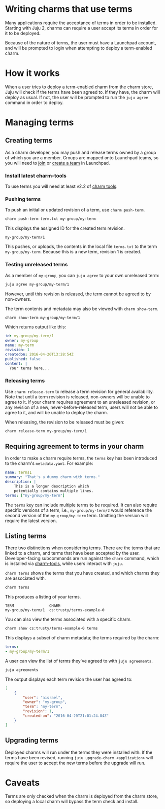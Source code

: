 # Writing charms that use terms

Many applications require the acceptance of terms in order to be installed.
Starting with Juju 2, charms can require a user accept its terms in order for
it to be deployed.

Because of the nature of terms, the user must have a Launchpad account, and will
be prompted to login when attempting to deploy a term-enabled charm.

# How it works

When a user tries to deploy a term-enabled charm from the charm store, Juju will
check if the terms have been agreed to. If they have, the charm will deploy as
usual. If not, the user will be prompted to run the `juju agree` command in
order to deploy.

# Managing terms

## Creating terms

As a charm developer, you may push and release terms owned by a group of which
you are a member. Groups are mapped onto Launchpad teams, so you will need to
[join](https://help.launchpad.net/Teams/Joining) or [create a team](https://help.launchpad.net/Teams/CreatingAndRunning) in Launchpad.

### Install latest charm-tools

To use terms you will need at least v2.2 of [charm tools](./tools-charm-tools.html).

### Pushing terms

To push an initial or updated revision of a term, use `charm push-term`.

```bash
charm push-term term.txt my-group/my-term
```

This displays the assigned ID for the created term revision.

```no-highlight
my-group/my-term/1
```

This pushes, or uploads, the contents in the local file `terms.txt` to the term
`my-group/my-term`. Because this is a new term, revision 1 is created.

### Testing unreleased terms

As a member of `my-group`, you can `juju agree` to your own
unreleased term:

```bash
juju agree my-group/my-term/1
```

However, until this revision is released, the term cannot be agreed to by
non-owners.

The term contents and metadata may also be viewed with `charm show-term`.

```bash
charm show-term my-group/my-term/1
```

Which returns output like this:

```yaml
id: my-group/my-term/1
owner: my-group
name: my-term
revision: 1
createdon: 2016-04-20T13:28:54Z
published: false
content: |
  Your terms here...
```

### Releasing terms

Use `charm release-term` to release a term revision for general availability.
Note that until a term revision is released, non-owners will be unable to agree
to it. If your charm requires agreement to an unreleased revision, or any
revision of a new, never-before-released term, users will not be able to agree
to it, and will be unable to deploy the charm.

When releasing, the revision to be released must be given:

```bash
charm release-term my-group/my-term/1
```

## Requiring agreement to terms in your charm

In order to make a charm require terms, the `terms` key has been introduced to
the charm's `metadata.yaml`. For example:

```yaml
name: terms1
summary: "That's a dummy charm with terms."
description: |
    This is a longer description which
    potentially contains multiple lines.
terms: ["my-group/my-term"]
```

The `terms` key can include multiple terms to be required. It can also require
specific versions of a term, i.e., `my-group/my-term/2` would reference the
second version of the `my-group/my-term` term. Omitting the version will
require the latest version.

## Listing terms

There two distinctions when considering terms. There are the terms that are
linked to a charm, and terms that have been accepted by the user.
Developer-facing subcommands are run against the `charm` command, which is
installed via [charm-tools](./tools-charm-tools.html), while users interact
with `juju`.

`charm terms` shows the terms that you have created, and which charms they
are associated with.

```bash
charm terms
```

This produces a listing of your terms.

```no-highlight
TERM         		CHARM
my-group/my-term/1	cs:trusty/terms-example-0
```

You can also view the terms associated with a specific charm.

```bash
charm show cs:trusty/terms-example-0 terms
```

This displays a subset of charm metadata; the terms required by the charm:

```yaml
terms:
- my-group/my-term/1
```

A user can view the list of terms they've agreed to with
`juju agreements`.

```bash
juju agreements
```

The output displays each term revision the user has agreed to:

```json
[
    {
        "user": "aisrael",
        "owner": "my-group",
        "term": "my-term",
        "revision": 1,
        "created-on": "2016-04-20T21:01:24.84Z"
    }
]
```

## Upgrading terms

Deployed charms will run under the terms they were installed with. If the terms
have been revised, running `juju upgrade-charm <application>` will require the
user to accept the new terms before the upgrade will run.


# Caveats
Terms are only checked when the charm is deployed from the charm store, so
deploying a local charm will bypass the term check and install.
